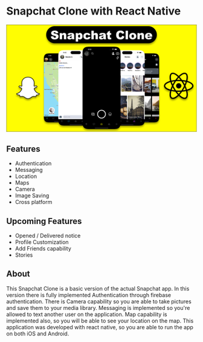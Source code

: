 # Snapchat Clone with React Native
![This is an image](https://github.com/ezekielharvey/SnapchatClone/blob/main/assets/SnapchatSeries.png)

## Features

- Authentication
- Messaging
- Location
- Maps
- Camera
- Image Saving
- Cross platform

## Upcoming Features

- Opened / Delivered notice
- Profile Customization
- Add Friends capability
- Stories

## About

This Snapchat Clone is a basic version of the actual Snapchat app. In this version there is fully implemented Authentication through 
firebase authentication. There is Camera capability so you are able to take pictures and save them to your media library. Messaging is
implemented so you're allowed to text another user on the application. Map capability is implemented also, so you will be able to see your
location on the map. This application was developed with react native, so you are able to run the app on both iOS and Android.

